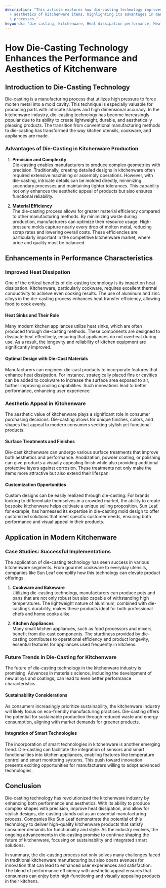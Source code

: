 ```yaml
---
description: "This article explores how die-casting technology improves both the performance and\
  \ aesthetics of kitchenware items, highlighting its advantages in manufacturing\
  \ processes."
keywords: "die casting, kitchenware, Heat dissipation performance, Heat sink"
---
```

# How Die-Casting Technology Enhances the Performance and Aesthetics of Kitchenware

## Introduction to Die-Casting Technology

Die-casting is a manufacturing process that utilizes high pressure to force molten metal into a mold cavity. This technique is especially valuable for producing parts with intricate shapes and high dimensional accuracy. In the kitchenware industry, die-casting technology has become increasingly popular due to its ability to create lightweight, durable, and aesthetically pleasing products. The transition from conventional manufacturing methods to die-casting has transformed the way kitchen utensils, cookware, and appliances are made.

### Advantages of Die-Casting in Kitchenware Production

1. **Precision and Complexity**  
   Die-casting enables manufacturers to produce complex geometries with precision. Traditionally, creating detailed designs in kitchenware often required extensive machining or assembly operations. However, with die-casting, intricate details can be molded directly, minimizing secondary processes and maintaining tighter tolerances. This capability not only enhances the aesthetic appeal of products but also ensures functional reliability.

2. **Material Efficiency**  
   The die-casting process allows for greater material efficiency compared to other manufacturing methods. By minimizing waste during production, manufacturers can optimize their resource usage. High-pressure molds capture nearly every drop of molten metal, reducing scrap rates and lowering overall costs. These efficiencies are particularly important in the competitive kitchenware market, where price and quality must be balanced.

## Enhancements in Performance Characteristics

### Improved Heat Dissipation

One of the critical benefits of die-casting technology is its impact on heat dissipation. Kitchenware, particularly cookware, requires excellent thermal conductivity to achieve even cooking results. The use of aluminum and zinc alloys in the die-casting process enhances heat transfer efficiency, allowing food to cook evenly.

#### Heat Sinks and Their Role

Many modern kitchen appliances utilize heat sinks, which are often produced through die-casting methods. These components are designed to dissipate heat effectively, ensuring that appliances do not overheat during use. As a result, the longevity and reliability of kitchen equipment are significantly improved.

#### Optimal Design with Die-Cast Materials

Manufacturers can engineer die-cast products to incorporate features that enhance heat dissipation. For instance, strategically placed fins or cavities can be added to cookware to increase the surface area exposed to air, further improving cooling capabilities. Such innovations lead to better performance, enhancing user experience.

### Aesthetic Appeal in Kitchenware

The aesthetic value of kitchenware plays a significant role in consumer purchasing decisions. Die-casting allows for unique finishes, colors, and shapes that appeal to modern consumers seeking stylish yet functional products.

#### Surface Treatments and Finishes

Die-cast kitchenware can undergo various surface treatments that improve both aesthetics and performance. Anodization, powder coating, or polishing can give products a visually appealing finish while also providing additional protective layers against corrosion. These treatments not only make the items more attractive but also extend their lifespan.

#### Customization Opportunities

Custom designs can be easily realized through die-casting. For brands looking to differentiate themselves in a crowded market, the ability to create bespoke kitchenware helps cultivate a unique selling proposition. Sun Leaf, for example, has harnessed its expertise in die-casting mold design to offer customized solutions that meet specific customer needs, ensuring both performance and visual appeal in their products.

## Application in Modern Kitchenware

### Case Studies: Successful Implementations

The application of die-casting technology has seen success in various kitchenware segments. From gourmet cookware to everyday utensils, companies like Sun Leaf exemplify how this technology can elevate product offerings.

1. **Cookware and Bakeware**  
   Utilizing die-casting technology, manufacturers can produce pots and pans that are not only robust but also capable of withstanding high temperatures. The lightweight nature of aluminum, combined with die-casting’s durability, makes these products ideal for both professional chefs and home cooks alike.

2. **Kitchen Appliances**  
   Many small kitchen appliances, such as food processors and mixers, benefit from die-cast components. The sturdiness provided by die-casting contributes to operational efficiency and product longevity, essential features for appliances used frequently in kitchens.

### Future Trends in Die-Casting for Kitchenware

The future of die-casting technology in the kitchenware industry is promising. Advances in materials science, including the development of new alloys and coatings, can lead to even better performance characteristics. 

#### Sustainability Considerations

As consumers increasingly prioritize sustainability, the kitchenware industry will likely focus on eco-friendly manufacturing practices. Die-casting offers the potential for sustainable production through reduced waste and energy consumption, aligning with market demands for greener products.

#### Integration of Smart Technologies

The incorporation of smart technologies in kitchenware is another emerging trend. Die-casting can facilitate the integration of sensors and smart functionalities into kitchen appliances, enabling features like temperature control and smart monitoring systems. This push toward innovation presents exciting opportunities for manufacturers willing to adopt advanced technologies.

## Conclusion

Die-casting technology has revolutionized the kitchenware industry by enhancing both performance and aesthetics. With its ability to produce complex shapes with precision, improve heat dissipation, and allow for stylish designs, die-casting stands out as an essential manufacturing process. Companies like Sun Leaf demonstrate the potential of this technology to deliver high-quality kitchenware products that satisfy consumer demands for functionality and style. As the industry evolves, the ongoing advancements in die-casting promise to continue shaping the future of kitchenware, focusing on sustainability and integrated smart solutions. 

In summary, the die-casting process not only solves many challenges faced in traditional kitchenware manufacturing but also opens avenues for innovation that can lead to enhanced user experiences and satisfaction. The blend of performance efficiency with aesthetic appeal ensures that consumers can enjoy both high-functioning and visually appealing products in their kitchens.
